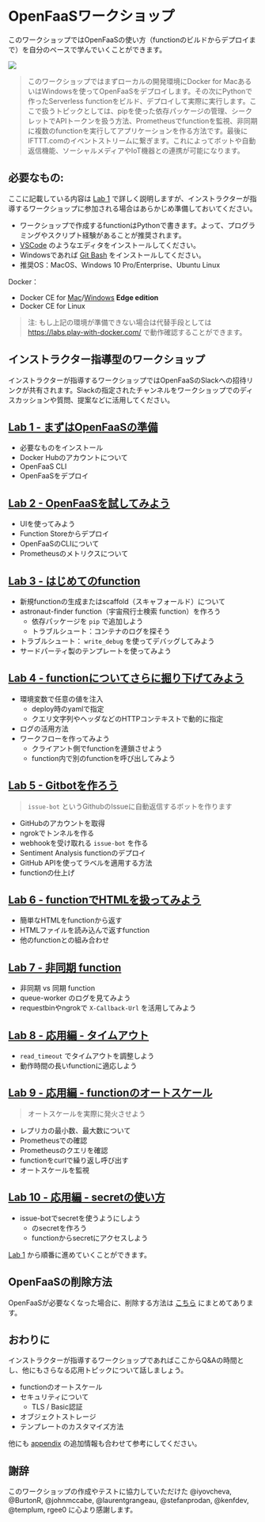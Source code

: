# OpenFaaSワークショップ

このワークショップではOpenFaaSの使い方（functionのビルドからデプロイまで）を自分のペースで学んでいくことができます。

![](https://github.com/openfaas/media/raw/master/OpenFaaS_Magnet_3_1_png.png)

> このワークショップではまずローカルの開発環境にDocker for MacあるいはWindowsを使ってOpenFaaSをデプロイします。その次にPythonで作ったServerless functionをビルド、デプロイして実際に実行します。ここで扱うトピックとしては、pipを使った依存パッケージの管理、シークレットでAPIトークンを扱う方法、Prometheusでfunctionを監視、非同期に複数のfunctionを実行してアプリケーションを作る方法です。最後にIFTTT.comのイベントストリームに繋ぎます。これによってボットや自動返信機能、ソーシャルメディアやIoT機器との連携が可能になります。

## 必要なもの:

ここに記載している内容は [Lab 1](./lab1.md) で詳しく説明しますが、インストラクターが指導するワークショップに参加される場合はあらかじめ準備しておいてください。

* ワークショップで作成するfunctionはPythonで書きます。よって、プログラミングやスクリプト経験があることが推奨されます。
*  [VSCode](https://code.visualstudio.com/download) のようなエディタをインストールしてください。
* Windowsであれば [Git Bash](https://git-scm.com/downloads) をインストールしてください。
* 推奨OS：MacOS、Windows 10 Pro/Enterprise、Ubuntu Linux

Docker：

* Docker CE for [Mac](https://store.docker.com/editions/community/docker-ce-desktop-mac)/[Windows](https://store.docker.com/editions/community/docker-ce-desktop-windows) **Edge edition**
* Docker CE for Linux

> 注: もし上記の環境が準備できない場合は代替手段としては https://labs.play-with-docker.com/ で動作確認することができます。

## インストラクター指導型のワークショップ

インストラクターが指導するワークショップではOpenFaaSのSlackへの招待リンクが共有されます。Slackの指定されたチャンネルをワークショップでのディスカッションや質問、提案などに活用してください。

## [Lab 1 - まずはOpenFaaSの準備](./lab1.md)

* 必要なものをインストール
* Docker Hubのアカウントについて
* OpenFaaS CLI
* OpenFaaSをデプロイ

## [Lab 2 - OpenFaaSを試してみよう](./lab2.md)

* UIを使ってみよう
* Function Storeからデプロイ
* OpenFaaSのCLIについて
* Prometheusのメトリクスについて

## [Lab 3 - はじめてのfunction](./lab3.md)

* 新規functionの生成またはscaffold（スキャフォールド）について
* astronaut-finder function（宇宙飛行士検索 function）を作ろう
  * 依存パッケージを `pip` で追加しよう
  * トラブルシュート：コンテナのログを探そう
* トラブルシュート： `write_debug` を使ってデバッグしてみよう
* サードパーティ製のテンプレートを使ってみよう

## [Lab 4 - functionについてさらに掘り下げてみよう](./lab4.md)

* 環境変数で任意の値を注入
  * deploy時のyamlで指定
  * クエリ文字列やヘッダなどのHTTPコンテキストで動的に指定
* ログの活用方法
* ワークフローを作ってみよう
  * クライアント側でfunctionを連鎖させよう
  * function内で別のfunctionを呼び出してみよう

## [Lab 5 - Gitbotを作ろう](./lab5.md)

> `issue-bot` というGithubのIssueに自動返信するボットを作ります

* GitHubのアカウントを取得
* ngrokでトンネルを作る
* webhookを受け取れる `issue-bot` を作る
* Sentiment Analysis functionのデプロイ
* GitHub APIを使ってラベルを適用する方法
* functionの仕上げ

## [Lab 6 - functionでHTMLを扱ってみよう](./lab6.md)

* 簡単なHTMLをfunctionから返す
* HTMLファイルを読み込んで返すfunction
* 他のfunctionとの組み合わせ

## [Lab 7 - 非同期 function](./lab7.md)

* 非同期 vs 同期 function
* queue-worker のログを見てみよう
* requestbinやngrokで `X-Callback-Url` を活用してみよう

## [Lab 8 - 応用編 - タイムアウト](./lab8.md)

* `read_timeout` でタイムアウトを調整しよう
* 動作時間の長いfunctionに適応しよう

## [Lab 9 - 応用編 - functionのオートスケール](./lab9.md)

> オートスケールを実際に発火させよう

* レプリカの最小数、最大数について
* Prometheusでの確認
* Prometheusのクエリを確認
* functionをcurlで繰り返し呼び出す
* オートスケールを監視

## [Lab 10 - 応用編 - secretの使い方](./lab10.md)
* issue-botでsecretを使うようにしよう
  * のsecretを作ろう
  * functionからsecretにアクセスしよう

[Lab 1](lab1.md) から順番に進めていくことができます。

## OpenFaaSの削除方法

OpenFaaSが必要なくなった場合に、削除する方法は [こちら](https://github.com/openfaas/faas/blob/master/guide/troubleshooting.md#stop-and-remove-openfaas) にまとめてあります。

## おわりに

インストラクターが指導するワークショップであればここからQ&Aの時間とし、他にもさらなる応用トピックについて話しましょう。

* functionのオートスケール
* セキュリティについて
  * TLS / Basic認証
* オブジェクトストレージ
* テンプレートのカスタマイズ方法

他にも [appendix](./appendix.md) の追加情報も合わせて参考にしてください。

## 謝辞

このワークショップの作成やテストに協力していただけた @iyovcheva, @BurtonR, @johnmccabe, @laurentgrangeau, @stefanprodan, @kenfdev, @templum, rgee0 に心より感謝します。
